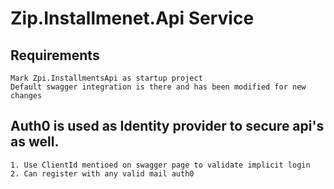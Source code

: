 # Zip.Installmenet.Api Service

## Requirements
```
Mark Zpi.InstallmentsApi as startup project
Default swagger integration is there and has been modified for new changes

```

## Auth0 is used as Identity provider to secure api's as well.
```
1. Use ClientId mentioed on swagger page to validate implicit login 
2. Can register with any valid mail auth0

```

